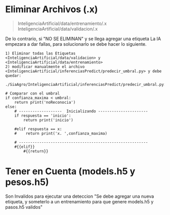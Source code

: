 # Eliminar Archivos (.x)
  > InteligenciaArtificial/data/entrenamiento/.x
  > InteligenciaArtificial/data/validacion/.x

  De lo contrario, si "NO SE ELIMINAN" y se llega agregar una etiqueta La IA empezara a dar fallas, 
  para solucionarlo se debe hacer lo siguiente. 
  
    1) Eliminar todas las Etiquetas <InteligenciaArtificial/data/validacion> y <InteligenciaArtificial/data/entrenamiento> 
    2) modificar manualmente el archivo <InteligenciaArtificial/inferenciasPredict/predecir_umbral.py> y debe quedar:
    
    ./SiaAgro/InteligenciaArtificial/inferenciasPredict/predecir_umbral.py: 

    # Comparar con el umbral
    if confianza_maxima < umbral: 
        return print('noReconocia')
    else:
        # -------------------  Inicializando ----------------------
        if respuesta == 'inicio': 
            return print('inicio')
        
        #elif respuesta == x:
        #    return print('x. ',confianza_maxima)

        # --------------------------------------------------------- 
        #{{elif}}
            #{{return}}

# Tener en Cuenta (models.h5 y pesos.h5)
  Son Invalidos para ejecutar una deteccion "Se debe agregar una nueva etiqueta, y someterlo a un entrenamiento para que genere models.h5 y pasos.h5 validos"

